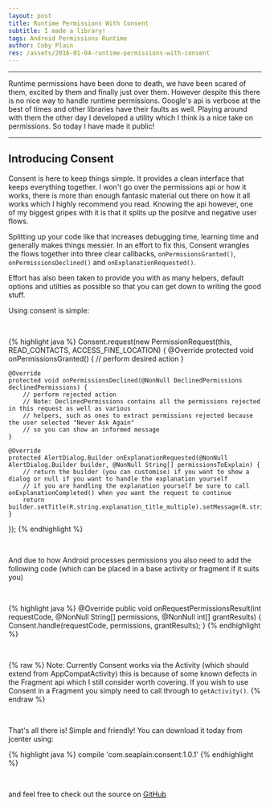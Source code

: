 ```yaml
---
layout: post
title: Runtime Permissions With Consent
subtitle: I made a library!
tags: Android Permissions Runtime
author: Coby Plain
res: /assets/2016-01-04-runtime-permissions-with-consent
---
```


---

Runtime permissions have been done to death, we have been scared of them, excited by them and finally just over them. However despite this there is no nice way to handle runtime permissions. Google's api is verbose at the best of times and other libraries have their faults as well. Playing around with them the other day I developed a utility which I think is a nice take on permissions. So today I have made it public! 

<!--end_excerpt-->

---

## Introducing Consent


Consent is here to keep things simple. It provides a clean interface that keeps everything together. I won't go over the permissions api or how it works, there is more than enough fantasic material out there on how it all works which I highly recommend you read. Knowing the api however, one of my biggest gripes with it is that it splits up the positve and negative user flows. 

Splitting up your code like that increases debugging time, learning time and generally makes things messier. In an effort to fix this, Consent wrangles the flows together into three clear callbacks, `onPermssionsGranted()`, `onPermissionsDeclined()` and `onExplanationRequested()`.

Effort has also been taken to provide you with as many helpers, default options and utilties as possible so that you can get down to writing the good stuff.

Using consent is simple:

&nbsp;

{% highlight java %}
Consent.request(new PermissionRequest(this, READ_CONTACTS, ACCESS_FINE_LOCATION) {
    @Override
    protected void onPermissionsGranted() {
        // perform desired action
    }

    @Override
    protected void onPermissionsDeclined(@NonNull DeclinedPermissions declinedPermissions) {
        // perform rejected action
        // Note: DeclinedPermissions contains all the permissions rejected in this request as well as various
        // helpers, such as ones to extract permissions rejected because the user selected "Never Ask Again"
        // so you can show an informed message
    }

    @Override
    protected AlertDialog.Builder onExplanationRequested(@NonNull AlertDialog.Builder builder, @NonNull String[] permissionsToExplain) {
        // return the builder (you can customise) if you want to show a dialog or null if you want to handle the explanation yourself
        // if you are handling the explanation yourself be sure to call onExplanationCompleted() when you want the request to continue
        return builder.setTitle(R.string.explanation_title_multiple).setMessage(R.string.explanation_message_multiple);
    }
});
{% endhighlight %}

&nbsp;

And due to how Android processes permissions you also need to add the following code (which can be placed in a base activity or fragment if it suits you)

&nbsp;

{% highlight java %}
@Override
public void onRequestPermissionsResult(int requestCode, @NonNull String[] permissions, @NonNull int[] grantResults) {
    Consent.handle(requestCode, permissions, grantResults);
}
{% endhighlight %}

&nbsp;

{% raw %}
Note: Currently Consent works via the Activity (which should extend from AppCompatActivity) this is because of some known defects in the Fragment api which I still consider worth covering. If you wish to use Consent in a Fragment you simply need to call through to `getActivity()`.
{% endraw %}

&nbsp;

That's all there is! Simple and friendly! You can download it today from jcenter using:

{% highlight java %}
compile 'com.seaplain:consent:1.0.1'
{% endhighlight %}

&nbsp;

and feel free to check out the source on [GitHub][GitHub]

[GitHub]: https://github.com/cplain/consent

